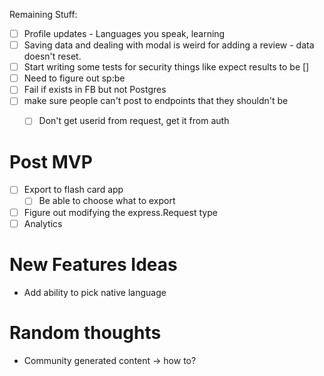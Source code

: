 

Remaining Stuff:

- [ ] Profile updates - Languages you speak, learning
- [ ] Saving data and dealing with modal is weird for adding a review - data doesn't reset. 
- [ ] Start writing some tests for security things like expect results to be []
- [ ] Need to figure out sp:be
- [ ] Fail if exists in FB but not Postgres
- [ ] make sure people can't post to endpoints that they shouldn't be
    - [ ] Don't get userid from request, get it from auth


# Post MVP
- [ ] Export to flash card app
    - [ ] Be able to choose what to export
- [ ] Figure out modifying the express.Request type
- [ ] Analytics

# New Features Ideas

- Add ability to pick native language


# Random thoughts

- Community generated content -> how to?

